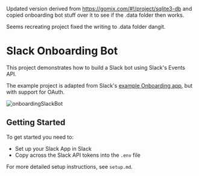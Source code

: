 Updated version derived from https://gomix.com/#!/project/sqlite3-db
and copied onboarding bot stuff over it to see if the .data folder then works.

Seems recreating project fixed the writing to .data folder dangit.


# Slack Onboarding Bot
This project demonstrates how to build a Slack bot using Slack's Events API.

The example project is adapted from Slack's [example Onboarding app](https://github.com/slackhq/onboarding-example), but with support for OAuth.

![onboardingSlackBot](https://hyperdev.wpengine.com/wp-content/uploads/2016/08/onboardingSlackBot.gif)

## Getting Started
To get started you need to:
- Set up your Slack App in Slack
- Copy across the Slack API tokens into the `.env` file

For more detailed setup instructions, see `setup.md`.
